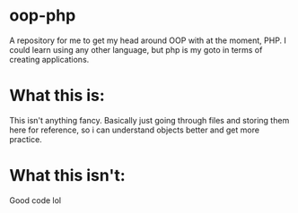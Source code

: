 # oop-php
A repository for me to get my head around OOP with at the moment, PHP. I could learn using any other language, but php is my goto in terms of creating applications.
# What this is:
This isn't anything fancy. Basically just going through files and storing them here for reference, so i can understand objects better and get more practice.
# What this isn't:
Good code lol
